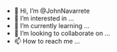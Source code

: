 - 👋 Hi, I’m @JohnNavarrete
- 👀 I’m interested in ...
- 🌱 I’m currently learning ...
- 💞️ I’m looking to collaborate on ...
- 📫 How to reach me ...

<!---
JohnNavarrete/JohnNavarrete is a ✨ special ✨ repository because its `README.md` (this file) appears on your GitHub profile.
You can click the Preview link to take a look at your changes.
--->
